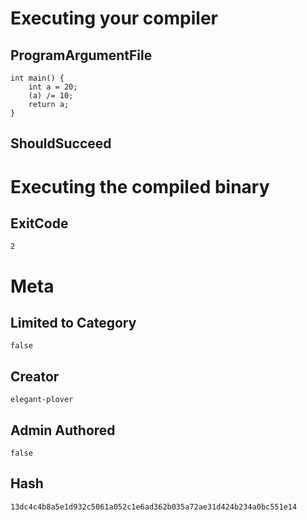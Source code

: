 # Executing your compiler

## ProgramArgumentFile

```
int main() {
    int a = 20;
    (a) /= 10;
    return a;
}
```

## ShouldSucceed

# Executing the compiled binary

## ExitCode

```
2
```

# Meta

## Limited to Category

```
false
```

## Creator

```
elegant-plover
```

## Admin Authored

```
false
```

## Hash

```
13dc4c4b8a5e1d932c5061a052c1e6ad362b035a72ae31d424b234a0bc551e14
```

